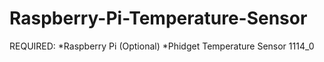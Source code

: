 # Raspberry-Pi-Temperature-Sensor

REQUIRED:
*Raspberry Pi (Optional)
*Phidget Temperature Sensor 1114_0

